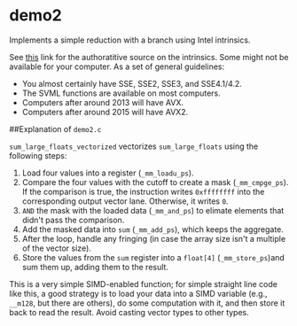 demo2
===

Implements a simple reduction with a branch using Intel intrinsics.

See [this](https://software.intel.com/sites/landingpage/IntrinsicsGuide/) link for the authoratitive source on the intrinsics.
Some might not be available for your computer. As a set of general guidelines:

* You almost certainly have SSE, SSE2, SSE3, and SSE4.1/4.2.
* The SVML functions are available on most computers.
* Computers after around 2013 will have AVX.
* Computers after around 2015 will have AVX2.

##Explanation of `demo2.c`

`sum_large_floats_vectorized` vectorizes `sum_large_floats` using
the following steps:

1. Load four values into a register (`_mm_loadu_ps`).
2. Compare the four values with the cutoff to create a mask (`_mm_cmpge_ps`). If the
comparison is true, the instruction writes `0xffffffff` into the corresponding
output vector lane. Otherwise, it writes `0`.
3. `AND` the mask with the loaded data (`_mm_and_ps`) to elimate elements that didn't pass the
comparison.
4. Add the masked data into `sum` (`_mm_add_ps`), which keeps the aggregate.
5. After the loop, handle any fringing (in case the array size isn't a multiple
of the vector size).
6. Store the values from the `sum` register into a `float[4]` (`_mm_store_ps`)and sum them up,
adding them to the result.

This is a very simple SIMD-enabled function; for simple straight line code like
this, a good strategy is to load your data into a SIMD variable (e.g.,
`__m128`, but there are others), do some computation with it, and then store it
back to read the result. Avoid casting vector types to other types.
